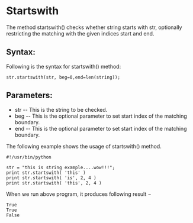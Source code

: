 # Startswith

The method startswith\(\) checks whether string starts with str, optionally restricting the matching with the given indices start and end.

## Syntax:

Following is the syntax for startswith\(\) method:

```text
str.startswith(str, beg=0,end=len(string));
```

## Parameters:

* str -- This is the string to be checked.
* beg -- This is the optional parameter to set start index of the matching boundary.
* end -- This is the optional parameter to set start index of the matching boundary.

The following example shows the usage of startswith\(\) method.

```text
#!/usr/bin/python

str = "this is string example....wow!!!";
print str.startswith( 'this' )
print str.startswith( 'is', 2, 4 )
print str.startswith( 'this', 2, 4 )
```

When we run above program, it produces following result −

```text
True
True
False
```

